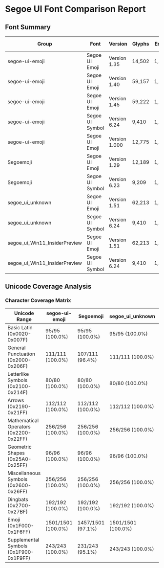 # Segoe UI Font Comparison Report

## Font Summary

| Group | Font | Version | Glyphs | Emoji | Size (KB) |
|-------|------|---------|--------|-------|-----------|
| segoe-ui-emoji | Segoe UI Emoji | Version 1.35 | 14,502 | 1,325 | 2,772 |
| segoe-ui-emoji | Segoe UI Emoji | Version 1.40 | 59,157 | 1,302 | 11,830 |
| segoe-ui-emoji | Segoe UI Emoji | Version 1.45 | 59,222 | 1,302 | 11,888 |
| segoe-ui-emoji | Segoe UI Symbol | Version 6.24 | 9,410 | 1,937 | 2,455 |
| segoe-ui-emoji | Segoe UI Emoji | Version 1.000 | 12,775 | 1,201 | 1,226 |
| Segoemoji | Segoe UI Emoji | Version 1.29 | 12,189 | 1,234 | 2,023 |
| Segoemoji | Segoe UI Symbol | Version 6.23 | 9,209 | 1,867 | 2,397 |
| segoe_ui_unknown | Segoe UI Emoji | Version 1.51 | 62,213 | 1,302 | 12,126 |
| segoe_ui_unknown | Segoe UI Symbol | Version 6.24 | 9,410 | 1,937 | 2,455 |
| segoe_ui_Win11_InsiderPreview | Segoe UI Emoji | Version 1.51 | 62,213 | 1,302 | 12,126 |
| segoe_ui_Win11_InsiderPreview | Segoe UI Symbol | Version 6.24 | 9,410 | 1,937 | 2,455 |

## Unicode Coverage Analysis

### Character Coverage Matrix

| Unicode Range | segoe-ui-emoji | Segoemoji | segoe_ui_unknown | segoe_ui_Win11_InsiderPreview |
|---------------|---|---|---|---|
| Basic Latin (0x0020-0x007F) | 95/95 (100.0%) | 95/95 (100.0%) | 95/95 (100.0%) | 95/95 (100.0%) |
| General Punctuation (0x2000-0x206F) | 111/111 (100.0%) | 107/111 (96.4%) | 111/111 (100.0%) | 111/111 (100.0%) |
| Letterlike Symbols (0x2100-0x214F) | 80/80 (100.0%) | 80/80 (100.0%) | 80/80 (100.0%) | 80/80 (100.0%) |
| Arrows (0x2190-0x21FF) | 112/112 (100.0%) | 112/112 (100.0%) | 112/112 (100.0%) | 112/112 (100.0%) |
| Mathematical Operators (0x2200-0x22FF) | 256/256 (100.0%) | 256/256 (100.0%) | 256/256 (100.0%) | 256/256 (100.0%) |
| Geometric Shapes (0x25A0-0x25FF) | 96/96 (100.0%) | 96/96 (100.0%) | 96/96 (100.0%) | 96/96 (100.0%) |
| Miscellaneous Symbols (0x2600-0x26FF) | 256/256 (100.0%) | 256/256 (100.0%) | 256/256 (100.0%) | 256/256 (100.0%) |
| Dingbats (0x2700-0x27BF) | 192/192 (100.0%) | 192/192 (100.0%) | 192/192 (100.0%) | 192/192 (100.0%) |
| Emoji (0x1F000-0x1F6FF) | 1501/1501 (100.0%) | 1457/1501 (97.1%) | 1501/1501 (100.0%) | 1501/1501 (100.0%) |
| Supplemental Symbols (0x1F900-0x1F9FF) | 243/243 (100.0%) | 231/243 (95.1%) | 243/243 (100.0%) | 243/243 (100.0%) |